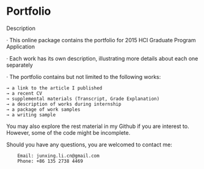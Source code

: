 # Portfolio
Description

· This online package contains the portfolio for 2015 HCI Graduate Program Application

· Each work has its own description, illustrating more details about each one separately

· The portfolio contains but not limited to the following works:

	→ a link to the article I published
	→ a recent CV
	→ supplemental materials (Transcript, Grade Explanation)
	→ a description of works during internship
	→ a package of work samples
	→ a writing sample


You may also explore the rest material in my Github if you are interest to. However, some of the code might be incomplete.

Should you have any questions, you are welcomed to contact me:

		Email: junxing.li.cn@gmail.com
		Phone: +86 135 2738 4469
